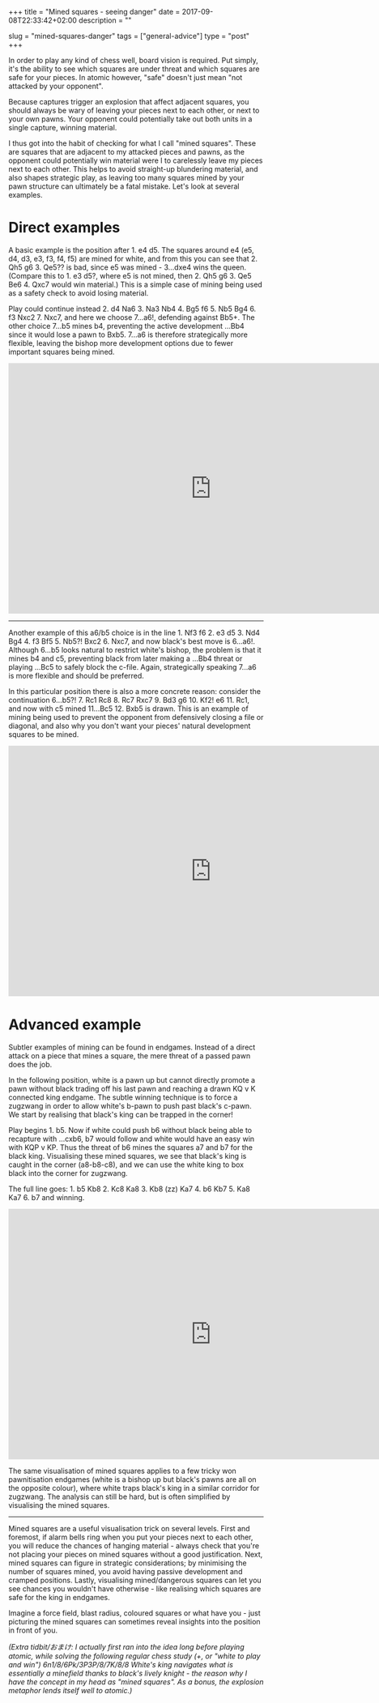 +++
title = "Mined squares - seeing danger"
date = 2017-09-08T22:33:42+02:00
description = ""

slug = "mined-squares-danger"
tags = ["general-advice"]
type = "post"
+++

In order to play any kind of chess well, board vision is required. Put simply, it's the ability to see which squares are under threat and which squares are safe for your pieces. In atomic however, "safe" doesn't just mean "not attacked by your opponent".

Because captures trigger an explosion that affect adjacent squares, you should always be wary of leaving your pieces next to each other, or next to your own pawns. Your opponent could potentially take out both units in a single capture, winning material.

I thus got into the habit of checking for what I call "mined squares". These are squares that are adjacent to my attacked pieces and pawns, as the opponent could potentially win material were I to carelessly leave my pieces next to each other. This helps to avoid straight-up blundering material, and also shapes strategic play, as leaving too many squares mined by your pawn structure can ultimately be a fatal mistake. Let's look at several examples.


# Direct examples #
A basic example is the position after 1. e4 d5. The squares around e4 (e5, d4, d3, e3, f3, f4, f5) are mined for white, and from this you can see that 2. Qh5 g6 3. Qe5?? is bad, since e5 was mined - 3...dxe4 wins the queen. (Compare this to 1. e3 d5?, where e5 is not mined, then 2. Qh5 g6 3. Qe5 Be6 4. Qxc7 would win material.) This is a simple case of mining being used as a safety check to avoid losing material.

Play could continue instead 2. d4 Na6 3. Na3 Nb4 4. Bg5 f6 5. Nb5 Bg4 6. f3 Nxc2 7. Nxc7, and here we choose 7...a6!, defending against Bb5+. The other choice 7...b5 mines b4, preventing the active development ...Bb4 since it would lose a pawn to Bxb5. 7...a6 is therefore strategically more flexible, leaving the bishop more development options due to fewer important squares being mined.

<iframe width=800 height=495 frameborder=0 src="https://lichess.org/study/embed/9GFpNdwd/Ej3Madxs#2"></iframe>

-----------

Another example of this a6/b5 choice is in the line 1. Nf3 f6 2. e3 d5 3. Nd4 Bg4 4. f3 Bf5 5. Nb5?! Bxc2 6. Nxc7, and now black's best move is 6...a6!. Although 6...b5 looks natural to restrict white's bishop, the problem is that it mines b4 and c5, preventing black from later making a ...Bb4 threat or playing ...Bc5 to safely block the c-file. Again, strategically speaking 7...a6 is more flexible and should be preferred.

In this particular position there is also a more concrete reason: consider the continuation 6...b5?! 7. Rc1 Rc8 8. Rc7 Rxc7 9. Bd3 g6 10. Kf2! e6 11. Rc1, and now with c5 mined 11...Bc5 12. Bxb5 is drawn. This is an example of mining being used to prevent the opponent from defensively closing a file or diagonal, and also why you don't want your pieces' natural development squares to be mined.

<iframe width=800 height=495 frameborder=0 src="https://lichess.org/study/embed/9GFpNdwd/ZxPVhgbj#12"></iframe>

# Advanced example #
Subtler examples of mining can be found in endgames. Instead of a direct attack on a piece that mines a square, the mere threat of a passed pawn does the job.

In the following position, white is a pawn up but cannot directly promote a pawn without black trading off his last pawn and reaching a drawn KQ v K connected king endgame. The subtle winning technique is to force a zugzwang in order to allow white's b-pawn to push past black's c-pawn. We start by realising that black's king can be trapped in the corner!

Play begins 1. b5. Now if white could push b6 without black being able to recapture with ...cxb6, b7 would follow and white would have an easy win with KQP v KP. Thus the threat of b6 mines the squares a7 and b7 for the black king. Visualising these mined squares, we see that black's king is caught in the corner (a8-b8-c8), and we can use the white king to box black into the corner for zugzwang.

The full line goes: 1. b5 Kb8 2. Kc8 Ka8 3. Kb8 (zz) Ka7 4. b6 Kb7 5. Ka8 Ka7 6. b7 and winning.

<iframe width=800 height=495 frameborder=0 src="https://lichess.org/study/embed/9GFpNdwd/KFX6huX4"></iframe>

The same visualisation of mined squares applies to a few tricky won pawnitisation endgames (white is a bishop up but black's pawns are all on the opposite colour), where white traps black's king in a similar corridor for zugzwang. The analysis can still be hard, but is often simplified by visualising the mined squares.

-----------

Mined squares are a useful visualisation trick on several levels. First and foremost, if alarm bells ring when you put your pieces next to each other, you will reduce the chances of hanging material - always check that you're not placing your pieces on mined squares without a good justification. Next, mined squares can figure in strategic considerations; by minimising the number of squares mined, you avoid having passive development and cramped positions. Lastly, visualising mined/dangerous squares can let you see chances you wouldn't have otherwise - like realising which squares are safe for the king in endgames.

Imagine a force field, blast radius, coloured squares or what have you - just picturing the mined squares can sometimes reveal insights into the position in front of you.


_(Extra tidbit/おまけ: I actually first ran into the idea long before playing atomic, while solving the following regular chess study (+, or "white to play and win") 6n1/8/6Pk/3P3P/8/7K/8/8
White's king navigates what is essentially a minefield thanks to black's lively knight - the reason why I have the concept in my head as "mined squares". As a bonus, the explosion metaphor lends itself well to atomic.)_